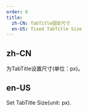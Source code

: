 ```yaml
---
order: 6
title:
  zh-CN: TabTitle固定尺寸
  en-US: fixed TabTitle Size
---
```


## zh-CN

为TabTitle设置尺寸(单位：px)。

## en-US

Set TabTitle Size(unit: px).